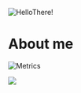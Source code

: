 ![HelloThere!](https://github.com/harshptl14/harshptl14/blob/master/HarshPost.png)
# About me
![Metrics](https://metrics.lecoq.io/harshptl14?template=classic&languages=1&followup=1&stars=1&pagespeed=1&tweets=1&projects=1&pagespeed.detailed=false&pagespeed.screenshot=false&projects.limit=4&tweets.limit=2&stars.limit=4&config.timezone=Asia%2FCalcutta)


![](https://komarev.com/ghpvc/?username=harshptl14&color=green)
<!--

Here are some ideas to get you started:

- 🔭 I’m currently working on ...
- 🌱 I’m currently learning ...
- 👯 I’m looking to collaborate on ...
- 🤔 I’m looking for help with ...
- 💬 Ask me about ...
- 📫 How to reach me: ...
- 😄 Pronouns: ...
- ⚡ Fun fact: ...
-->
